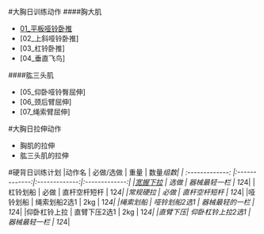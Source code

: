 #大胸日训练动作
####胸大肌
- [01_平板哑铃卧推](0101_pull_down.md)
- [02_上斜哑铃卧推]
- [03_杠铃卧推]
- [04_垂直飞鸟]

####肱三头肌
- [05_仰卧哑铃臀屈伸]
- [06_颈后臂屈伸]
- [07_绳索臂屈伸]

#大胸日拉伸动作
- 胸肌的拉伸
- 肱三头肌的拉伸

#硬背日训练计划
|动作名 | 必做/选做 | 重量 | 数量*组数|
| :-------------: |:-------------:|:-------------:|:-------------:|
|[宽握下拉](01_pull_down.md) | 选做 |  器械最轻一栏 | 12*4|
|杠铃划船 | 必做 | 直杆空杆短杆 | 12*4|
|常规硬拉 | 必做 | 直杆空杆短杆 | 12*4|
|哑铃划船 | 绳索划船2选1 | 2kg | 12*4|
|绳索划船 | 哑铃划船2选1 | 器械最轻的一栏 | 12*4|
|仰卧杠铃上拉 | 直臂下压2选1 | 2kg | 12*4|
|直臂下压| 仰卧杠铃上拉2选1 | 器械最轻一栏 | 12*4|
